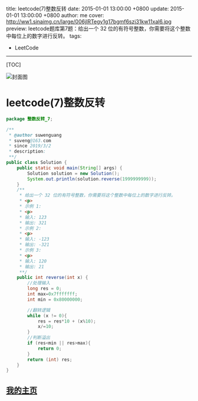 title:  leetcode(7)整数反转
date: 2015-01-01 13:00:00 +0800
update: 2015-01-01 13:00:00 +0800
author: me
cover: http://ww1.sinaimg.cn/large/006jIRTegy1g17bgmf6szj31kw11xal6.jpg
preview:  leetcode题库第7题：给出一个 32 位的有符号整数，你需要将这个整数中每位上的数字进行反转。
tags:

  -  LeetCode

---



[TOC]

![封面图](http://ww1.sinaimg.cn/large/006jIRTegy1g17bgmf6szj31kw11xal6.jpg)

# leetcode(7)整数反转

```java
package 整数反转_7;

/**
 * @author suwenguang
 * suveng@163.com
 * since 2019/3/2
 * description:
 **/
public class Solution {
    public static void main(String[] args) {
        Solution solution = new Solution();
        System.out.println(solution.reverse(1999999999));
    }
    /**
     * 给出一个 32 位的有符号整数，你需要将这个整数中每位上的数字进行反转。
     * <p>
     * 示例 1:
     * <p>
     * 输入: 123
     * 输出: 321
     * 示例 2:
     * <p>
     * 输入: -123
     * 输出: -321
     * 示例 3:
     * <p>
     * 输入: 120
     * 输出: 21
     **/
    public int reverse(int x) {
        //处理输入
        long res = 0;
        int max=0x7fffffff;
        int min = 0x80000000;

        //翻转逻辑
        while (x != 0){
            res = res*10 + (x%10);
            x/=10;
        }
        //判断溢出
        if (res<min || res>max){
            return 0;
        }
        return (int) res;
    }
}
```

## [我的主页](https://suveng.github.io/blog/)